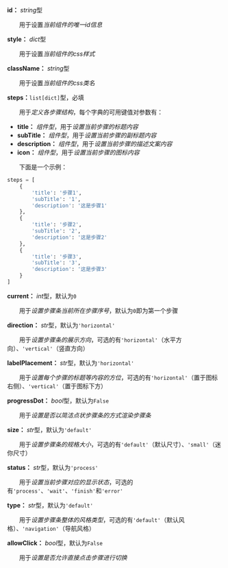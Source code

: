 **id：** *string*型

　　用于设置*当前组件的唯一id信息*

**style：** *dict*型

　　用于设置*当前组件的css样式*

**className：** *string*型

　　用于设置*当前组件的css类名*

**steps：**`list[dict]`型，必填

　　用于*定义各步骤结构*，每个字典的可用键值对参数有：

- **title：** *组件型*，用于*设置当前步骤的标题内容*
- **subTitle：** *组件型*，用于*设置当前步骤的副标题内容*
- **description：** *组件型*，用于*设置当前步骤的描述文案内容*
- **icon：** *组件型*，用于*设置当前步骤的图标内容*

　　下面是一个示例：

```python
steps = [
    {
        'title': '步骤1',
        'subTitle': '1',
        'description': '这是步骤1'
    },
    {
        'title': '步骤2',
        'subTitle': '2',
        'description': '这是步骤2'
    },
    {
        'title': '步骤3',
        'subTitle': '3',
        'description': '这是步骤3'
    }
]
```

**current：** *int*型，默认为`0`

　　用于*设置步骤条当前所在步骤序号*，默认为`0`即为第一个步骤

**direction：** *str*型，默认为`'horizontal'`

　　用于*设置步骤条的展示方向*，可选的有`'horizontal'`（水平方向）、`'vertical'`（竖直方向）

**labelPlacement：** *str*型，默认为`'horizontal'`

　　用于*设置每个步骤的标题等内容的方位*，可选的有`'horizontal'`（置于图标右侧）、`'vertical'`（置于图标下方）

**progressDot：** *bool*型，默认为`False`

　　用于*设置是否以简洁点状步骤条的方式渲染步骤条*

**size：** *str*型，默认为`'default'`

　　用于*设置步骤条的规格大小*，可选的有`'default'`（默认尺寸）、`'small'`（迷你尺寸）

**status：** *str*型，默认为`'process'`

　　用于*设置当前步骤对应的显示状态*，可选的有`'process'`、`'wait'`、`'finish'`和`'error'`

**type：** *str*型，默认为`'default'`

　　用于*设置步骤条整体的风格类型*，可选的有`'default'`（默认风格）、`'navigation'`（导航风格）

**allowClick：** *bool*型，默认为`False`

　　用于*设置是否允许直接点击步骤进行切换*
